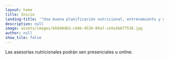 ```yaml
---
layout: home
title: Inicio
landing-title: '"Una buena planificación nutricional, entrenamiento y descanso adecuado"'
description: null
image: assets/images/b6690db2-cd4b-4520-89a7-ce5e3b677536.jpg
author: null
show_tile: false
---
```


Las asesorías nutricionales podrán sen presenciales u online.
